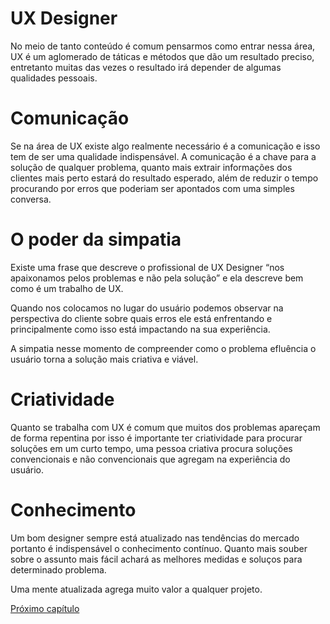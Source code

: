 # UX Designer

No meio de tanto conteúdo é comum pensarmos como entrar nessa área, UX é um aglomerado de táticas e métodos que dão um resultado preciso, entretanto muitas das vezes o resultado irá depender de algumas qualidades pessoais.

# Comunicação

Se na área de UX existe algo realmente necessário é a comunicação e isso tem de ser uma qualidade indispensável. A comunicação é a chave para a solução de qualquer problema, quanto mais extrair informações dos clientes mais perto estará do resultado esperado, além de reduzir o tempo procurando por erros que poderiam ser apontados com uma simples conversa.

# O poder da simpatia

Existe uma frase que descreve o profissional de UX Designer “nos apaixonamos pelos problemas e não pela solução” e ela descreve bem como é um trabalho de UX.

Quando nos colocamos no lugar do usuário podemos observar na perspectiva do cliente sobre quais erros ele está enfrentando e principalmente como isso está impactando na sua experiência.

A simpatia nesse momento de compreender como o problema efluência o usuário torna a solução mais criativa e viável.

# Criatividade

Quanto se trabalha com UX é comum que muitos dos problemas apareçam de forma repentina por isso é importante ter criatividade para procurar soluções em um curto tempo, uma pessoa criativa procura soluções convencionais e não convencionais que agregam na experiência do usuário.

# Conhecimento

Um bom designer sempre está atualizado nas tendências do mercado portanto é indispensável o conhecimento contínuo. Quanto mais souber sobre o assunto mais fácil achará as melhores medidas e soluços para determinado problema.

Uma mente atualizada agrega muito valor a qualquer projeto.

[Próximo capítulo](../13%20Softwares%20UX_UI/Softwares%20UX_UI.md)